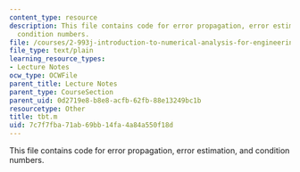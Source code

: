 ```yaml
---
content_type: resource
description: This file contains code for error propagation, error estimation, and
  condition numbers.
file: /courses/2-993j-introduction-to-numerical-analysis-for-engineering-13-002j-spring-2005/7c7f7fba71ab69bb14fa4a84a550f18d_tbt.m
file_type: text/plain
learning_resource_types:
- Lecture Notes
ocw_type: OCWFile
parent_title: Lecture Notes
parent_type: CourseSection
parent_uid: 0d2719e8-b8e8-acfb-62fb-88e13249bc1b
resourcetype: Other
title: tbt.m
uid: 7c7f7fba-71ab-69bb-14fa-4a84a550f18d
---
```

This file contains code for error propagation, error estimation, and condition numbers.

